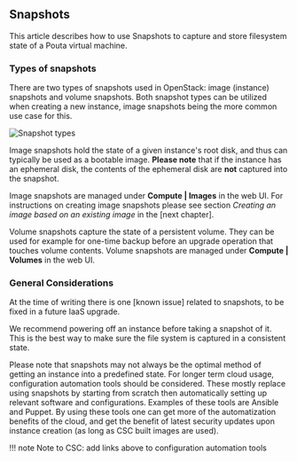 ## Snapshots

This article describes how to use Snapshots to capture and store 
filesystem state of a Pouta virtual machine.

### Types of snapshots

There are two  types of snapshots used in  OpenStack: image (instance)
snapshots and  volume snapshots. Both  snapshot types can  be utilized
when creating  a new instance,  image snapshots being the  more common
use case for this.

![Snapshot types](/img/Screenshot-Horizon-Instances-Bootsource.png)

Image snapshots  hold the state of  a given instance's root  disk, and
thus can typically  be used as a bootable image.  **Please note** that
if the instance  has an ephemeral disk, the contents  of the ephemeral
disk are **not** captured into the snapshot.

Image snapshots are managed under **Compute \| Images** in the web UI.
For  instructions  on  creating  image snapshots  please  see  section
*Creating an image based on an existing image* in the [next chapter].

Volume snapshots capture the state of a persistent volume. They can be
used for example for one-time  backup before an upgrade operation that
touches volume contents. Volume  snapshots are managed under **Compute
\| Volumes** in the web UI.

### General Considerations

At  the  time  of  writing  there is  one  [known  issue]  related  to
snapshots, to be fixed in a future IaaS upgrade.

We recommend powering off an instance  before taking a snapshot of it.
This is  the best way to  make sure the  file system is captured  in a
consistent state.

Please note  that snapshots may  not always  be the optimal  method of
getting an  instance into  a predefined state.  For longer  term cloud
usage,  configuration automation  tools  should  be considered.  These
mostly  replace   using  snapshots  by  starting   from  scratch  then
automatically      setting      up     relevant      software      and
configurations. Examples  of these  tools are  Ansible and  Puppet. By
using these tools  one can get more of the  automatization benefits of
the  cloud,  and get  the  benefit  of  latest security  updates  upon
instance creation (as long as CSC built images are used).

!!! note
    Note to CSC: add links above to configuration automation tools
